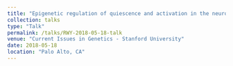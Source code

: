 ```yaml
---
title: "Epigenetic regulation of quiescence and activation in the neurogenic niche throughout aging"
collection: talks
type: "Talk"
permalink: /talks/RWY-2018-05-18-talk
venue: "Current Issues in Genetics - Stanford University"
date: 2018-05-18
location: "Palo Alto, CA"
---
```


 
